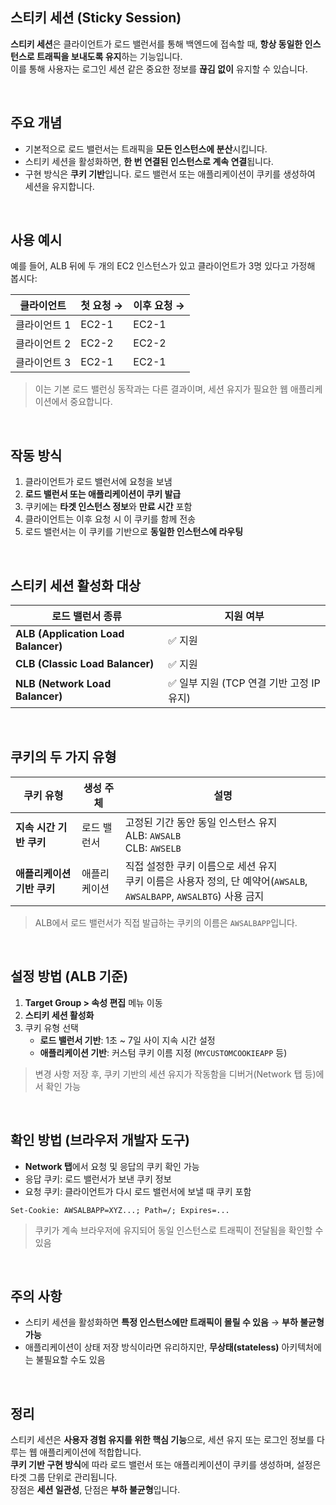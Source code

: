 ## 스티키 세션 (Sticky Session)

**스티키 세션**은 클라이언트가 로드 밸런서를 통해 백엔드에 접속할 때, **항상 동일한 인스턴스로 트래픽을 보내도록 유지**하는 기능입니다.  
이를 통해 사용자는 로그인 세션 같은 중요한 정보를 **끊김 없이** 유지할 수 있습니다.

<br>

## 주요 개념
- 기본적으로 로드 밸런서는 트래픽을 **모든 인스턴스에 분산**시킵니다.
- 스티키 세션을 활성화하면, **한 번 연결된 인스턴스로 계속 연결**됩니다.
- 구현 방식은 **쿠키 기반**입니다. 로드 밸런서 또는 애플리케이션이 쿠키를 생성하여 세션을 유지합니다.

<br>

## 사용 예시
예를 들어, ALB 뒤에 두 개의 EC2 인스턴스가 있고 클라이언트가 3명 있다고 가정해 봅시다:

| 클라이언트 | 첫 요청 → | 이후 요청 → |
|------------|------------|---------------|
| 클라이언트 1 | EC2-1 | EC2-1 |
| 클라이언트 2 | EC2-2 | EC2-2 |
| 클라이언트 3 | EC2-1 | EC2-1 |

> 이는 기본 로드 밸런싱 동작과는 다른 결과이며, 세션 유지가 필요한 웹 애플리케이션에서 중요합니다.

<br>

## 작동 방식

1. 클라이언트가 로드 밸런서에 요청을 보냄
2. **로드 밸런서 또는 애플리케이션이 쿠키 발급**
3. 쿠키에는 **타겟 인스턴스 정보**와 **만료 시간** 포함
4. 클라이언트는 이후 요청 시 이 쿠키를 함께 전송
5. 로드 밸런서는 이 쿠키를 기반으로 **동일한 인스턴스에 라우팅**

<br>

## 스티키 세션 활성화 대상

| 로드 밸런서 종류 | 지원 여부 |
|------------------|-----------|
| **ALB (Application Load Balancer)** | ✅ 지원 |
| **CLB (Classic Load Balancer)** | ✅ 지원 |
| **NLB (Network Load Balancer)** | ✅ 일부 지원 (TCP 연결 기반 고정 IP 유지)

<br>

## 쿠키의 두 가지 유형

| 쿠키 유형 | 생성 주체 | 설명 |
|-----------|-----------|------|
| **지속 시간 기반 쿠키** | 로드 밸런서 | 고정된 기간 동안 동일 인스턴스 유지<br>ALB: `AWSALB`<br>CLB: `AWSELB` |
| **애플리케이션 기반 쿠키** | 애플리케이션 | 직접 설정한 쿠키 이름으로 세션 유지<br>쿠키 이름은 사용자 정의, 단 예약어(`AWSALB`, `AWSALBAPP`, `AWSALBTG`) 사용 금지 |

> ALB에서 로드 밸런서가 직접 발급하는 쿠키의 이름은 `AWSALBAPP`입니다.

<br>

## 설정 방법 (ALB 기준)

1. **Target Group > 속성 편집** 메뉴 이동
2. **스티키 세션 활성화**
3. 쿠키 유형 선택
   - **로드 밸런서 기반**: 1초 ~ 7일 사이 지속 시간 설정
   - **애플리케이션 기반**: 커스텀 쿠키 이름 지정 (`MYCUSTOMCOOKIEAPP` 등)

> 변경 사항 저장 후, 쿠키 기반의 세션 유지가 작동함을 디버거(Network 탭 등)에서 확인 가능

<br>

## 확인 방법 (브라우저 개발자 도구)

- **Network 탭**에서 요청 및 응답의 쿠키 확인 가능
- 응답 쿠키: 로드 밸런서가 보낸 쿠키 정보
- 요청 쿠키: 클라이언트가 다시 로드 밸런서에 보낼 때 쿠키 포함

```plaintext
Set-Cookie: AWSALBAPP=XYZ...; Path=/; Expires=...
```

> 쿠키가 계속 브라우저에 유지되어 동일 인스턴스로 트래픽이 전달됨을 확인할 수 있음

<br>

## 주의 사항
- 스티키 세션을 활성화하면 **특정 인스턴스에만 트래픽이 몰릴 수 있음** → **부하 불균형 가능**
- 애플리케이션이 상태 저장 방식이라면 유리하지만, **무상태(stateless)** 아키텍처에는 불필요할 수도 있음

<br>

## 정리
스티키 세션은 **사용자 경험 유지를 위한 핵심 기능**으로, 세션 유지 또는 로그인 정보를 다루는 웹 애플리케이션에 적합합니다.  
**쿠키 기반 구현 방식**에 따라 로드 밸런서 또는 애플리케이션이 쿠키를 생성하며, 설정은 타겟 그룹 단위로 관리됩니다.  
장점은 **세션 일관성**, 단점은 **부하 불균형**입니다.